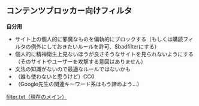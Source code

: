 ## コンテンツブロッカー向けフィルタ
**自分用**
* サイト上の個人的に邪魔なものを偏執的にブロックする（もしくは購読フィルタの例外にしておきたいルールを許可、$badfilterにする）
* 個人的に精神衛生上見ないほうが良さそうなサイトを見られないようにする（そのサイトやユーザーを攻撃する意図はありません）
* 文法の知識がないので最適なルールではないかも
* （誰も使わないと思うけど）CC0
* （Google先生の関連キーワード系はもう諦めよう…）
  
[filter.txt（現在のメイン）](https://raw.githubusercontent.com/mori-jio/ContentBlock/main/filter.txt)
